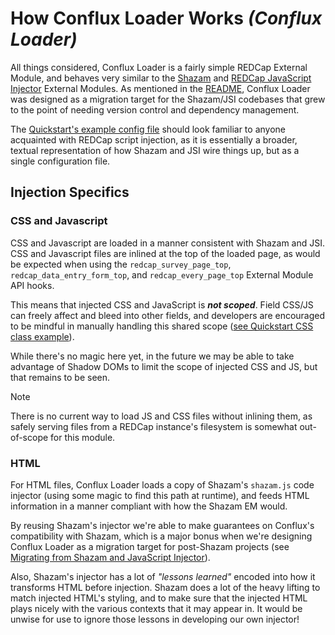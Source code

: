 # How Conflux Loader Works *(Conflux Loader)*

All things considered, Conflux Loader is a fairly simple REDCap External Module,
and behaves very similar to the
[Shazam](https://github.com/susom/redcap-em-shazam) and [REDCap JavaScript
Injector](https://github.com/grezniczek/redcap_javascript_injector) External
Modules. As mentioned in the [README](../README.md), Conflux Loader was designed
as a migration target for the Shazam/JSI codebases that grew to the point of
needing version control and dependency management.

The [Quickstart's example config
file](./Quickstart.md#the-loader_configjson-configuration-file) should look
familiar to anyone acquainted with REDCap script injection, as it is essentially
a broader, textual representation of how Shazam and JSI wire things up, but as a
single configuration file.

## Injection Specifics

### CSS and Javascript

CSS and Javascript are loaded in a manner consistent with Shazam and JSI. CSS
and Javascript files are inlined at the top of the loaded page, as would be
expected when using the `redcap_survey_page_top`, `redcap_data_entry_form_top`,
and `redcap_every_page_top` External Module API hooks.

This means that injected CSS and JavaScript is ***not scoped***. Field CSS/JS
can freely affect and bleed into other fields, and developers are encouraged to
be mindful in manually handling this shared scope ([see Quickstart CSS class
example](./Quickstart.md#headinghtml-source-code)).

While there's no magic here yet, in the future we may be able to take advantage
of Shadow DOMs to limit the scope of injected CSS and JS, but that remains to be
seen.

> [!NOTE]
> There is no current way to load JS and CSS files without inlining them, as
> safely serving files from a REDCap instance's filesystem is somewhat
> out-of-scope for this module.

### HTML

For HTML files, Conflux Loader loads a copy of Shazam's `shazam.js` code
injector (using some magic to find this path at runtime), and feeds HTML
information in a manner compliant with how the Shazam EM would.

By reusing Shazam's injector we're able to make guarantees on Conflux's
compatibility with Shazam, which is a major bonus when we're designing Conflux
Loader as a migration target for post-Shazam projects (see [Migrating from
Shazam and JavaScript Injector](./MigrationGuide.md)).

Also, Shazam's injector has a lot of *"lessons learned"* encoded into how it
transforms HTML before injection. Shazam does a lot of the heavy lifting to
match injected HTML's styling, and to make sure that the injected HTML plays
nicely with the various contexts that it may appear in. It would be unwise for
use to ignore those lessons in developing our own injector!
